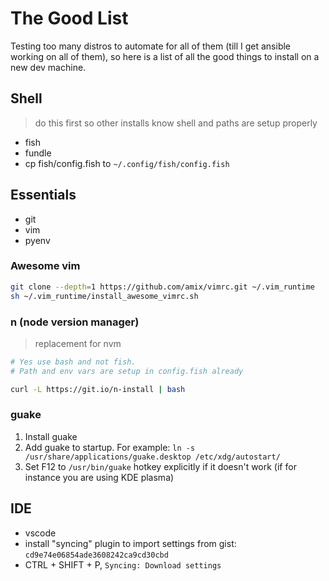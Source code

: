 # The Good List

Testing too many distros to automate for all of them (till I get ansible working on all of them), so here is a list of all the good things to install on a new dev machine.

## Shell

> do this first so other installs know shell and paths are setup properly

- fish
- fundle
- cp fish/config.fish to `~/.config/fish/config.fish`

## Essentials

- git
- vim
- pyenv

### Awesome vim

```bash
git clone --depth=1 https://github.com/amix/vimrc.git ~/.vim_runtime
sh ~/.vim_runtime/install_awesome_vimrc.sh
```

### n (node version manager)

> replacement for nvm

```bash
# Yes use bash and not fish.
# Path and env vars are setup in config.fish already

curl -L https://git.io/n-install | bash
```

### guake

1. Install guake
1. Add guake to startup.
For example:
`ln -s /usr/share/applications/guake.desktop /etc/xdg/autostart/`
1. Set F12 to `/usr/bin/guake` hotkey explicitly if it doesn't work
(if for instance you are using KDE plasma)

## IDE

- vscode
- install "syncing" plugin to import settings from gist: `cd9e74e06854ade3608242ca9cd30cbd`
- CTRL + SHIFT + P, `Syncing: Download settings`
